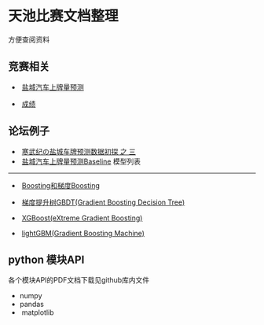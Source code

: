 天池比赛文档整理
===========================
方便查阅资料

竞赛相关
-------
-  [盐城汽车上牌量预测](https://tianchi.aliyun.com/competition/introduction.htm?spm=5176.100066.0.0.1fefe14csBETgs&raceId=231641&_is_login_redirect=true&accounttraceid=c1ad14c1-3d7b-46e5-a340-fe100ce4459e)

-  [成绩](https://tianchi.aliyun.com/competition/myScore.htm?spm=5176.11165268.5678.7.2fd0feebVCSzhk&raceId=231641)

论坛例子
-------
-  [寒武纪の盐城车牌预测数据初探 之 三](https://tianchi.aliyun.com/forum/new_articleDetail.html?spm=5176.8366600.0.0.71271025sF3zRk&raceId=231641&postsId=3809)
-  [盐城汽车上牌量预测Baseline](https://tianchi.aliyun.com/forum/new_articleDetail.html?spm=5176.8366600.0.0.3a3de22fpzg09j&raceId=231641&postsId=3918)
模型列表
-------
-  [Boosting和梯度Boosting](http://blog.csdn.net/yueyedeai/article/details/15205165)
-  [梯度提升树GBDT(Gradient Boosting Decision Tree)](http://blog.csdn.net/a819825294/article/details/51188740)
    
-  [XGBoost(eXtreme Gradient Boosting)](http://blog.csdn.net/totoro1745/article/details/53328725?utm_source=itdadao&utm_medium=referral)
-  [lightGBM(Gradient Boosting Machine)](http://blog.csdn.net/niaolianjiulin/article/details/76584785)


python 模块API
-------
各个模块API的PDF文档下载见github库内文件
-  numpy
-  pandas
-  matplotlib




